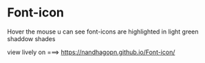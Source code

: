 # Font-icon

Hover the mouse u can see font-icons are highlighted in light green shaddow shades

view lively on ===>   https://nandhagopn.github.io/Font-icon/

